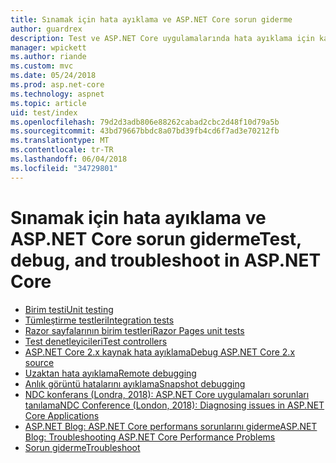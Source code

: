 ```yaml
---
title: Sınamak için hata ayıklama ve ASP.NET Core sorun giderme
author: guardrex
description: Test ve ASP.NET Core uygulamalarında hata ayıklama için kaynaklarına bağlantılar.
manager: wpickett
ms.author: riande
ms.custom: mvc
ms.date: 05/24/2018
ms.prod: asp.net-core
ms.technology: aspnet
ms.topic: article
uid: test/index
ms.openlocfilehash: 79d2d3adb806e88262cabad2cbc2d48f10d79a5b
ms.sourcegitcommit: 43bd79667bbdc8a07bd39fb4cd6f7ad3e70212fb
ms.translationtype: MT
ms.contentlocale: tr-TR
ms.lasthandoff: 06/04/2018
ms.locfileid: "34729801"
---
```

# <a name="test-debug-and-troubleshoot-in-aspnet-core"></a><span data-ttu-id="25f8a-103">Sınamak için hata ayıklama ve ASP.NET Core sorun giderme</span><span class="sxs-lookup"><span data-stu-id="25f8a-103">Test, debug, and troubleshoot in ASP.NET Core</span></span>

* [<span data-ttu-id="25f8a-104">Birim testi</span><span class="sxs-lookup"><span data-stu-id="25f8a-104">Unit testing</span></span>](/dotnet/articles/core/testing/unit-testing-with-dotnet-test)
* [<span data-ttu-id="25f8a-105">Tümleştirme testleri</span><span class="sxs-lookup"><span data-stu-id="25f8a-105">Integration tests</span></span>](xref:test/integration-tests)
* [<span data-ttu-id="25f8a-106">Razor sayfalarının birim testleri</span><span class="sxs-lookup"><span data-stu-id="25f8a-106">Razor Pages unit tests</span></span>](xref:test/razor-pages-tests)
* [<span data-ttu-id="25f8a-107">Test denetleyicileri</span><span class="sxs-lookup"><span data-stu-id="25f8a-107">Test controllers</span></span>](xref:mvc/controllers/testing)
* [<span data-ttu-id="25f8a-108">ASP.NET Core 2.x kaynak hata ayıklama</span><span class="sxs-lookup"><span data-stu-id="25f8a-108">Debug ASP.NET Core 2.x source</span></span>](https://github.com/aspnet/Docs/issues/4155)
* [<span data-ttu-id="25f8a-109">Uzaktan hata ayıklama</span><span class="sxs-lookup"><span data-stu-id="25f8a-109">Remote debugging</span></span>](/visualstudio/debugger/remote-debugging-azure)
* [<span data-ttu-id="25f8a-110">Anlık görüntü hatalarını ayıklama</span><span class="sxs-lookup"><span data-stu-id="25f8a-110">Snapshot debugging</span></span>](/azure/application-insights/app-insights-snapshot-debugger)
* [<span data-ttu-id="25f8a-111">NDC konferans (Londra, 2018): ASP.NET Core uygulamaları sorunları tanılama</span><span class="sxs-lookup"><span data-stu-id="25f8a-111">NDC Conference (London, 2018): Diagnosing issues in ASP.NET Core Applications</span></span>](https://www.youtube.com/watch?v=RYI0DHoIVaA)
* [<span data-ttu-id="25f8a-112">ASP.NET Blog: ASP.NET Core performans sorunlarını giderme</span><span class="sxs-lookup"><span data-stu-id="25f8a-112">ASP.NET Blog: Troubleshooting ASP.NET Core Performance Problems</span></span>](https://blogs.msdn.microsoft.com/webdev/2018/05/23/asp-net-core-performance-improvements/)
* [<span data-ttu-id="25f8a-113">Sorun giderme</span><span class="sxs-lookup"><span data-stu-id="25f8a-113">Troubleshoot</span></span>](xref:test/troubleshoot)
